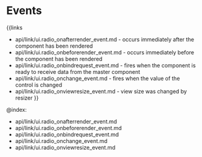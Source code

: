
Events
=======

{{links
- api/link/ui.radio_onafterrender_event.md - occurs immediately after the component has been rendered
- api/link/ui.radio_onbeforerender_event.md - occurs immediately before the component has been rendered
- api/link/ui.radio_onbindrequest_event.md - fires when the component is ready to receive data from the master component
- api/link/ui.radio_onchange_event.md - fires when the value of the control is changed
- api/link/ui.radio_onviewresize_event.md - view size was changed by resizer
}}

@index:
- api/link/ui.radio_onafterrender_event.md
- api/link/ui.radio_onbeforerender_event.md
- api/link/ui.radio_onbindrequest_event.md
- api/link/ui.radio_onchange_event.md
- api/link/ui.radio_onviewresize_event.md



